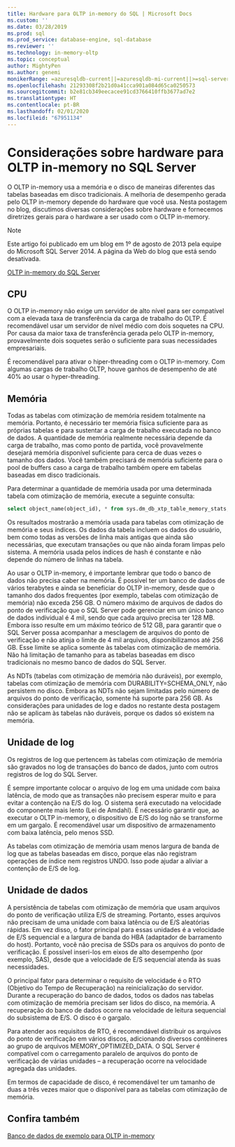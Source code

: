 ```yaml
---
title: Hardware para OLTP in-memory do SQL | Microsoft Docs
ms.custom: ''
ms.date: 03/28/2019
ms.prod: sql
ms.prod_service: database-engine, sql-database
ms.reviewer: ''
ms.technology: in-memory-oltp
ms.topic: conceptual
author: MightyPen
ms.author: genemi
monikerRange: =azuresqldb-current||=azuresqldb-mi-current||>=sql-server-2016||>=sql-server-linux-2017||=sqlallproducts-allversions
ms.openlocfilehash: 21293308f2b21d0a41cca901a084d65ca0250573
ms.sourcegitcommit: b2e81cb349eecacee91cd3766410ffb3677ad7e2
ms.translationtype: HT
ms.contentlocale: pt-BR
ms.lasthandoff: 02/01/2020
ms.locfileid: "67951134"
---
```

# <a name="hardware-considerations-for-in-memory-oltp-in-sql-server"></a>Considerações sobre hardware para OLTP in-memory no SQL Server

O OLTP in-memory usa a memória e o disco de maneiras diferentes das tabelas baseadas em disco tradicionais. A melhoria de desempenho gerada pelo OLTP in-memory depende do hardware que você usa. Nesta postagem no blog, discutimos diversas considerações sobre hardware e fornecemos diretrizes gerais para o hardware a ser usado com o OLTP in-memory.

> [!NOTE]
> Este artigo foi publicado em um blog em 1º de agosto de 2013 pela equipe do Microsoft SQL Server 2014. A página da Web do blog que está sendo desativada.
>
> [OLTP in-memory do SQL Server](index.md)

<!--
    Here was the link to the blog. This blog was captured into this new article on 2018/11/30, by GeneMi (MightyPen).
    https://cloudblogs.microsoft.com/sqlserver/2013/08/01/hardware-considerations-for-in-memory-oltp-in-sql-server-2014/
    At least one pre-existing article that contained the obsolete blog link was:
        relational-databases\in-memory-oltp\sample-database-for-in-memory-oltp.md
-->

## <a name="cpu"></a>CPU

O OLTP in-memory não exige um servidor de alto nível para ser compatível com a elevada taxa de transferência da carga de trabalho do OLTP. É recomendável usar um servidor de nível médio com dois soquetes na CPU. Por causa da maior taxa de transferência gerada pelo OLTP in-memory, provavelmente dois soquetes serão o suficiente para suas necessidades empresariais.

É recomendável para ativar o hiper-threading com o OLTP in-memory. Com algumas cargas de trabalho OLTP, houve ganhos de desempenho de até 40% ao usar o hyper-threading.

## <a name="memory"></a>Memória

Todas as tabelas com otimização de memória residem totalmente na memória. Portanto, é necessário ter memória física suficiente para as próprias tabelas e para sustentar a carga de trabalho executada no banco de dados. A quantidade de memória realmente necessária depende da carga de trabalho, mas como ponto de partida, você provavelmente desejará memória disponível suficiente para cerca de duas vezes o tamanho dos dados. Você também precisará de memória suficiente para o pool de buffers caso a carga de trabalho também opere em tabelas baseadas em disco tradicionais.

Para determinar a quantidade de memória usada por uma determinada tabela com otimização de memória, execute a seguinte consulta:

```sql
select object_name(object_id), * from sys.dm_db_xtp_table_memory_stats;
```

Os resultados mostrarão a memória usada para tabelas com otimização de memória e seus índices. Os dados da tabela incluem os dados do usuário, bem como todas as versões de linha mais antigas que ainda são necessárias, que executam transações ou que não ainda foram limpas pelo sistema. A memória usada pelos índices de hash é constante e não depende do número de linhas na tabela.

Ao usar o OLTP in-memory, é importante lembrar que todo o banco de dados não precisa caber na memória. É possível ter um banco de dados de vários terabytes e ainda se beneficiar do OLTP in-memory, desde que o tamanho dos dados frequentes (por exemplo, tabelas com otimização de memória) não exceda 256 GB. O número máximo de arquivos de dados do ponto de verificação que o SQL Server pode gerenciar em um único banco de dados individual é 4 mil, sendo que cada arquivo precisa ter 128 MB. Embora isso resulte em um máximo teórico de 512 GB, para garantir que o SQL Server possa acompanhar a mesclagem de arquivos do ponto de verificação e não atinja o limite de 4 mil arquivos, disponibilizamos até 256 GB. Esse limite se aplica somente às tabelas com otimização de memória. Não há limitação de tamanho para as tabelas baseadas em disco tradicionais no mesmo banco de dados do SQL Server.

As NDTs (tabelas com otimização de memória não duráveis), por exemplo, tabelas com otimização de memória com DURABILITY=SCHEMA_ONLY, não persistem no disco. Embora as NDTs não sejam limitadas pelo número de arquivos do ponto de verificação, somente há suporte para 256 GB. As considerações para unidades de log e dados no restante desta postagem não se aplicam às tabelas não duráveis, porque os dados só existem na memória.

## <a name="log-drive"></a>Unidade de log

Os registros de log que pertencem às tabelas com otimização de memória são gravados no log de transações do banco de dados, junto com outros registros de log do SQL Server.

É sempre importante colocar o arquivo de log em uma unidade com baixa latência, de modo que as transações não precisem esperar muito e para evitar a contenção na E/S do log. O sistema será executado na velocidade do componente mais lento (Lei de Amdahl). É necessário garantir que, ao executar o OLTP in-memory, o dispositivo de E/S do log não se transforme em um gargalo. É recomendável usar um dispositivo de armazenamento com baixa latência, pelo menos SSD.

As tabelas com otimização de memória usam menos largura de banda de log que as tabelas baseadas em disco, porque elas não registram operações de índice nem registros UNDO. Isso pode ajudar a aliviar a contenção de E/S de log.

## <a name="data-drive"></a>Unidade de dados

A persistência de tabelas com otimização de memória que usam arquivos do ponto de verificação utiliza E/S de streaming. Portanto, esses arquivos não precisam de uma unidade com baixa latência ou de E/S aleatórias rápidas. Em vez disso, o fator principal para essas unidades é a velocidade de E/S sequencial e a largura de banda do HBA (adaptador de barramento do host). Portanto, você não precisa de SSDs para os arquivos do ponto de verificação. É possível inseri-los em eixos de alto desempenho (por exemplo, SAS), desde que a velocidade de E/S sequencial atenda às suas necessidades.

O principal fator para determinar o requisito de velocidade é o RTO (Objetivo do Tempo de Recuperação) na reinicialização do servidor. Durante a recuperação do banco de dados, todos os dados nas tabelas com otimização de memória precisam ser lidos do disco, na memória. A recuperação do banco de dados ocorre na velocidade de leitura sequencial do subsistema de E/S. O disco é o gargalo.

Para atender aos requisitos de RTO, é recomendável distribuir os arquivos do ponto de verificação em vários discos, adicionando diversos contêineres ao grupo de arquivos MEMORY_OPTIMIZED_DATA. O SQL Server é compatível com o carregamento paralelo de arquivos do ponto de verificação de várias unidades – a recuperação ocorre na velocidade agregada das unidades.

Em termos de capacidade de disco, é recomendável ter um tamanho de duas a três vezes maior que o disponível para as tabelas com otimização de memória.

## <a name="see-also"></a>Confira também

[Banco de dados de exemplo para OLTP in-memory](sample-database-for-in-memory-oltp.md)
